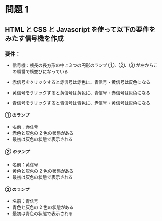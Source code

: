 # 問題 1

## HTML と CSS と Javascript を使って以下の要件をみたす信号機を作成

### 要件：

- 信号機：横長の長方形の中に３つの円形のランプ ①、②、③ が左からこの順番で横並びになっている

- 赤信号をクリックすると赤信号は赤色に、青信号・黄信号は灰色になる
- 黄信号をクリックすると黄信号は黄色に、青信号・赤信号は灰色になる
- 青信号をクリックすると青信号は青色に、赤信号・黄信号は灰色になる

#### ① のランプ

- 名前：赤信号
- 赤色と灰色の 2 色の状態がある
- 最初は灰色の状態で表示される

##### ② のランプ

- 名前：黄信号
- 黄色と灰色の 2 色の状態がある
- 最初は灰色の状態で表示される

#### ③ のランプ

- 名前：青信号
- 青色と灰色の 2 色の状態がある
- 最初は青色の状態で表示される

